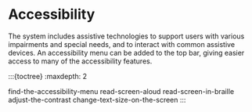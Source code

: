 # Accessibility

The system includes assistive technologies to support users with various impairments and special needs, and to interact with common assistive devices. An accessibility menu can be added to the top bar, giving easier access to many of the accessibility features.

:::{toctree}
:maxdepth: 2

find-the-accessibility-menu
read-screen-aloud
read-screen-in-braille
adjust-the-contrast
change-text-size-on-the-screen
:::

